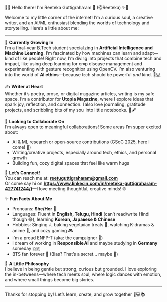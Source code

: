 🌸✨ Hello there! I'm Reeteka Guttigraharam 💌 (@Reeteka) ✨🌸

Welcome to my little corner of the internet! I’m a curious soul, a creative writer, and an AI/ML enthusiast blending the worlds of technology and storytelling. Here’s a little about me:

---

🌱 **Currently Growing In**  
I’m a final-year B.Tech student specializing in **Artificial Intelligence and Machine Learning**. I’m fascinated by how machines can learn and adapt—kind of like people! Right now, I’m diving into projects that combine tech and impact, like using deep learning for crop disease management and experimenting with gesture recognition using OpenCV. I’m also venturing into the world of **AI ethics**—because tech should be powerful *and* kind. 🌿💻  

✍️ **Writer at Heart**  
Whether it’s poetry, prose, or digital magazine articles, writing is my safe space. I’m a contributor for **Utopia Magazine**, where I explore ideas that spark joy, reflection, and connection. I also love journaling, gratitude projects, and scribbling bits of my soul into little notebooks. 📖🖋️  

💞 **Looking to Collaborate On**  
I’m always open to meaningful collaborations! Some areas I’m super excited about:
- AI & ML research or open-source contributions (GSoC 2025, here I come! 💪)
- Writing/creative projects, especially around tech, ethics, and personal growth
- Building fun, cozy digital spaces that feel like warm hugs

💌 **Let’s Connect!**  
You can reach me at: **reetuguttigraharam@gmail.com**  
Or come say hi on **https://www.linkedin.com/in/reeteka-guttigraharam-427741244/)**—I love meeting thoughtful, creative minds! 🌐

✨ **Fun Facts About Me**  
- Pronouns: **She/Her** 🌷  
- Languages: Fluent in **English, Telugu, Hindi** (can’t read/write Hindi though 😅), learning **Korean, Japanese & Chinese**  
- Hobbies: Singing 🎶, baking vegetarian treats 🧁, watching K-dramas & anime 🎥, and cozy gaming 🎮  
- I'm a proud ENFP-T (aka: the campaigner 💫)  
- I dream of working in **Responsible AI** and maybe studying in **Germany** someday 🇩🇪  
- BTS fan forever 💜 (Bias? That’s a secret… maybe 👀)

🌈 **A Little Philosophy**  
I believe in being gentle but strong, curious but grounded. I love exploring the in-betweens—where tech meets soul, where logic dances with emotion, and where small things become big stories.

---

Thanks for stopping by! Let’s learn, create, and grow together 🌻💻📚
